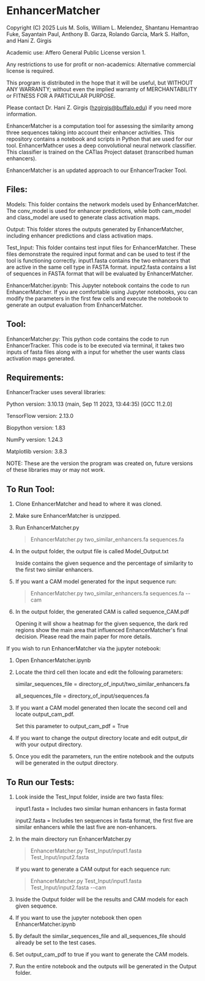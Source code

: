 # EnhancerMatcher

Copyright (C) 2025 Luis M. Solis, William L. Melendez, Shantanu Hemantrao Fuke, Sayantain Paul, Anthony B. Garza, Rolando Garcia, Mark S. Halfon, and Hani Z. Girgis

Academic use: Affero General Public License version 1.

Any restrictions to use for profit or non-academics: Alternative commercial license is required.

This program is distributed in the hope that it will be useful, but WITHOUT ANY WARRANTY; without even the implied warranty of MERCHANTABILITY or FITNESS FOR A PARTICULAR PURPOSE.

Please contact Dr. Hani Z. Girgis (hzgirgis@buffalo.edu) if you need more information.

EnhancerMatcher is a computation tool for assessing the similarity among three sequences taking into account their enhancer activities. This repository contains a notebook and scripts in Python that are used for our tool. EnhancerMathcer uses a deep convolutional neural network classifier. This classifier is trained on the CATlas Project dataset (transcribed human enhancers).

EnhancerMatcher is an updated approach to our EnhancerTracker Tool.

## Files:
Models: This folder contains the network models used by EnhancerMatcher. The conv_model is used for enhancer predictions, while both cam_model and class_model are used to generate class activation maps.

Output: This folder stores the outputs generated by EnhancerMatcher, including enhancer predictions and class activation maps.

Test_Input: This folder contains test input files for EnhancerMatcher. These files demonstrate the required input format and can be used to test if the tool is functioning correctly. input1.fasta contains the two enhancers that are active in the same cell type in FASTA format. input2.fasta contains a list of sequences in FASTA format that will be evaluated by EnhancerMatcher.

EnhancerMatcher.ipynb: This Jupyter notebook contains the code to run EnhancerMatcher. If you are comfortable using Jupyter notebooks, you can modify the parameters in the first few cells and execute the notebook to generate an output evaluation from EnhancerMatcher.

## Tool:
EnhancerMatcher.py: This python code contains the code to run EnhancerTracker. This code is to be executed via terminal, it takes two inputs of fasta files along with a input for whether the user wants class activation maps generated.

## Requirements:
EnhancerTracker uses several libraries:

Python version: 3.10.13 (main, Sep 11 2023, 13:44:35) [GCC 11.2.0]

TensorFlow version: 2.13.0

Biopython version: 1.83

NumPy version: 1.24.3

Matplotlib version: 3.8.3

NOTE: These are the version the program was created on, future versions of these libraries may or may not work.

## To Run Tool:
1. Clone EnhancerMatcher and head to where it was cloned.

2. Make sure EnhancerMatcher is unzipped.

3. Run EnhancerMatcher.py
   > EnhancerMatcher.py two_similar_enhancers.fa sequences.fa

4. In the output folder, the output file is called Model_Output.txt

   Inside contains the given sequence and the percentage of similarity to the first two similar enhancers.

5. If you want a CAM model generated for the input sequence run:
   > EnhancerMatcher.py two_similar_enhancers.fa sequences.fa --cam

6. In the output folder, the generated CAM is called sequence_CAM.pdf

   Opening it will show a heatmap for the given sequence, the dark red regions show the main area that influenced EnhancerMatcher's final decision. Please read the main paper for more details.

If you wish to run EnhancerMatcher via the jupyter notebook:

1. Open EnhancerMatcher.ipynb

2. Locate the third cell then locate and edit the following parameters:

   similar_sequences_file = directory_of_input/two_similar_enhancers.fa
   
   all_sequences_file = directory_of_input/sequences.fa

3. If you want a CAM model generated then locate the second cell and locate output_cam_pdf.

    Set this parameter to output_cam_pdf = True

4. If you want to change the output directory locate and edit output_dir with your output directory.

5. Once you edit the parameters, run the entire notebook and the outputs will be generated in the output directory.
   
## To Run our Tests:
1. Look inside the Test_Input folder, inside are two fasta files:

   input1.fasta = Includes two similar human enhancers in fasta format

   input2.fasta = Includes ten sequences in fasta format, the first five are similar enhancers while the last five are non-enhancers.

2. In the main directory run EnhancerMatcher.py
   > EnhancerMatcher.py Test_Input/input1.fasta Test_Input/input2.fasta

   If you want to generate a CAM output for each sequence run:
   > EnhancerMatcher.py Test_Input/input1.fasta Test_Input/input2.fasta --cam

3. Inside the Output folder will be the results and CAM models for each given sequence.

4. If you want to use the jupyter notebook then open EnhancerMatcher.ipynb

5. By default the similar_sequences_file and all_sequences_file should already be set to the test cases.

6. Set output_cam_pdf to true if you want to generate the CAM models.

7. Run the entire notebook and the outputs will be generated in the Output folder.
